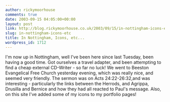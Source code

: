 ```yaml
---
author: rickymoorhouse
comments: true
date: 2003-09-15 04:05:00+00:00
layout: post
link: http://blog.rickymoorhouse.co.uk/2003/09/15/in-nottingham-icons-etc/
slug: in-nottingham-icons-etc
title: In Nottingham, Icons, etc...
wordpress_id: 1712
---
```


I'm now up in Nottingham, well I've been here since last Tuesday, been having a good time. Got ourselves a travel adapter, and been attempting to find a cheap external CD-Writer - so far no luck! We went to Beeston Evangelical Free Church  yesterday evening, which was really nice, and seemed very friendly. The sermon was on Acts 24:22-26:32,and was interesting - particularly the links between the Herrods, and Agrippa, Drusilla and Bernice and how they had all reacted to Paul's message. Also, on this site I've added some of my icons to my portfolio pages!
